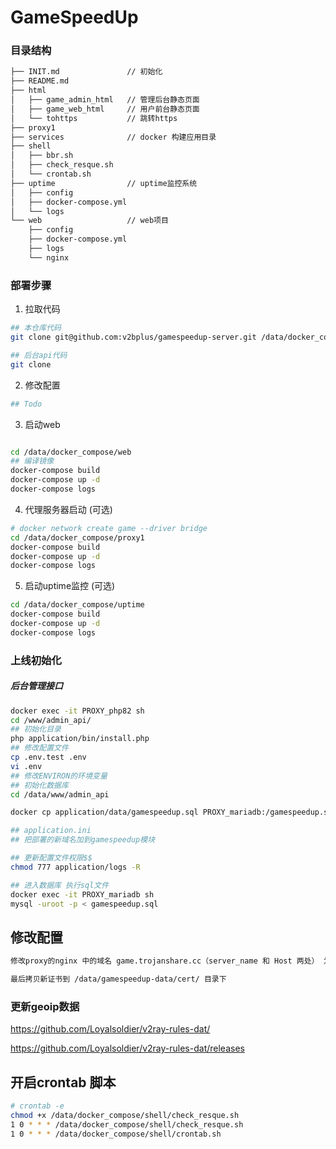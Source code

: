 # GameSpeedUp

### 目录结构

```bash
├── INIT.md               // 初始化
├── README.md  
├── html
│   ├── game_admin_html   // 管理后台静态页面
│   ├── game_web_html     // 用户前台静态页面
│   └── tohttps           // 跳转https
├── proxy1
├── services              // docker 构建应用目录
├── shell
│   ├── bbr.sh
│   ├── check_resque.sh
│   └── crontab.sh
├── uptime                // uptime监控系统
│   ├── config
│   ├── docker-compose.yml
│   └── logs
└── web                   // web项目
    ├── config
    ├── docker-compose.yml
    ├── logs
    └── nginx
```

### 部署步骤

1. 拉取代码
```bash
## 本仓库代码
git clone git@github.com:v2bplus/gamespeedup-server.git /data/docker_compose

## 后台api代码
git clone 
```

2. 修改配置

```bash
## Todo
```

3. 启动web
   
```bash

cd /data/docker_compose/web
## 编译镜像
docker-compose build 
docker-compose up -d
docker-compose logs
```

4. 代理服务器启动 (可选)
```bash
# docker network create game --driver bridge
cd /data/docker_compose/proxy1
docker-compose build
docker-compose up -d
docker-compose logs
```

5. 启动uptime监控 (可选)

```bash
cd /data/docker_compose/uptime
docker-compose build
docker-compose up -d
docker-compose logs
```
### 上线初始化

##### 后台管理接口

```bash
docker exec -it PROXY_php82 sh
cd /www/admin_api/
## 初始化目录
php application/bin/install.php
## 修改配置文件
cp .env.test .env
vi .env 
## 修改ENVIRON的环境变量
## 初始化数据库
cd /data/www/admin_api

docker cp application/data/gamespeedup.sql PROXY_mariadb:/gamespeedup.sql

## application.ini 
## 把部署的新域名加到gamespeedup模块

## 更新配置文件权限$$
chmod 777 application/logs -R
```

```bash
## 进入数据库 执行sql文件
docker exec -it PROXY_mariadb sh
mysql -uroot -p < gamespeedup.sql

```
## 修改配置
```bash
修改proxy的nginx 中的域名 game.trojanshare.cc（server_name 和 Host 两处） 为当前部署的域名

最后拷贝新证书到 /data/gamespeedup-data/cert/ 目录下

```

### 更新geoip数据
https://github.com/Loyalsoldier/v2ray-rules-dat/

https://github.com/Loyalsoldier/v2ray-rules-dat/releases
## 开启crontab 脚本
```bash
# crontab -e
chmod +x /data/docker_compose/shell/check_resque.sh
1 0 * * * /data/docker_compose/shell/check_resque.sh
1 0 * * * /data/docker_compose/shell/crontab.sh
```

